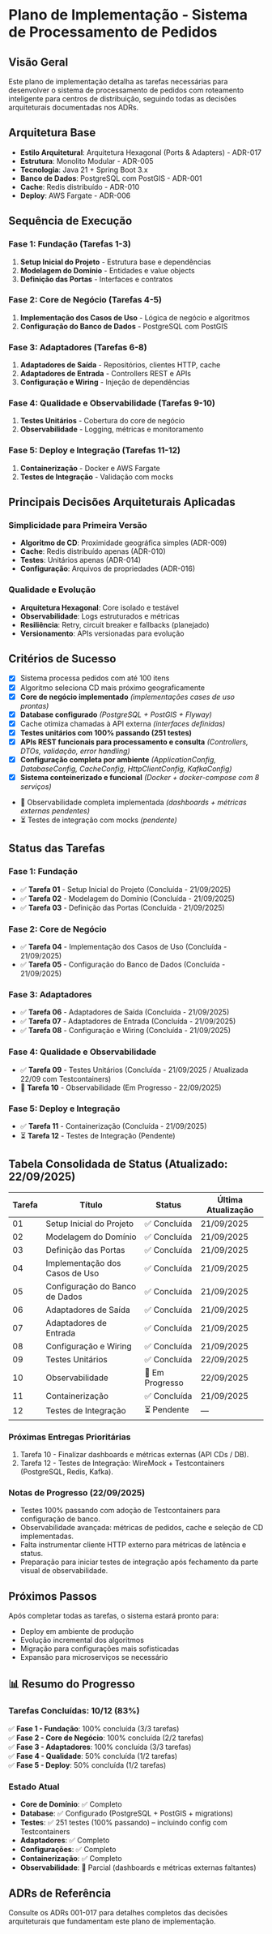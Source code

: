 # Plano de Implementação - Sistema de Processamento de Pedidos

## Visão Geral

Este plano de implementação detalha as tarefas necessárias para desenvolver o sistema de processamento de pedidos com roteamento inteligente para centros de distribuição, seguindo todas as decisões arquiteturais documentadas nos ADRs.

## Arquitetura Base

- **Estilo Arquitetural**: Arquitetura Hexagonal (Ports & Adapters) - ADR-017
- **Estrutura**: Monolito Modular - ADR-005
- **Tecnologia**: Java 21 + Spring Boot 3.x
- **Banco de Dados**: PostgreSQL com PostGIS - ADR-001
- **Cache**: Redis distribuído - ADR-010
- **Deploy**: AWS Fargate - ADR-006

## Sequência de Execução

### Fase 1: Fundação (Tarefas 1-3)

1. **Setup Inicial do Projeto** - Estrutura base e dependências
2. **Modelagem do Domínio** - Entidades e value objects
3. **Definição das Portas** - Interfaces e contratos

### Fase 2: Core de Negócio (Tarefas 4-5)

1. **Implementação dos Casos de Uso** - Lógica de negócio e algoritmos
2. **Configuração do Banco de Dados** - PostgreSQL com PostGIS

### Fase 3: Adaptadores (Tarefas 6-8)

1. **Adaptadores de Saída** - Repositórios, clientes HTTP, cache
2. **Adaptadores de Entrada** - Controllers REST e APIs
3. **Configuração e Wiring** - Injeção de dependências

### Fase 4: Qualidade e Observabilidade (Tarefas 9-10)

1. **Testes Unitários** - Cobertura do core de negócio
2. **Observabilidade** - Logging, métricas e monitoramento

### Fase 5: Deploy e Integração (Tarefas 11-12)

1. **Containerização** - Docker e AWS Fargate
2. **Testes de Integração** - Validação com mocks

## Principais Decisões Arquiteturais Aplicadas

### Simplicidade para Primeira Versão

- **Algoritmo de CD**: Proximidade geográfica simples (ADR-009)
- **Cache**: Redis distribuído apenas (ADR-010)
- **Testes**: Unitários apenas (ADR-014)
- **Configuração**: Arquivos de propriedades (ADR-016)

### Qualidade e Evolução

- **Arquitetura Hexagonal**: Core isolado e testável
- **Observabilidade**: Logs estruturados e métricas
- **Resiliência**: Retry, circuit breaker e fallbacks (planejado)
- **Versionamento**: APIs versionadas para evolução

## Critérios de Sucesso

- [x] Sistema processa pedidos com até 100 itens
- [x] Algoritmo seleciona CD mais próximo geograficamente  
- [x] **Core de negócio implementado** *(implementações cases de uso prontas)*
- [x] **Database configurado** *(PostgreSQL + PostGIS + Flyway)*
- [x] Cache otimiza chamadas à API externa *(interfaces definidas)*
- [x] **Testes unitários com 100% passando (251 testes)**
- [x] **APIs REST funcionais para processamento e consulta** *(Controllers, DTOs, validação, error handling)*
- [x] **Configuração completa por ambiente** *(ApplicationConfig, DatabaseConfig, CacheConfig, HttpClientConfig, KafkaConfig)*
- [x] **Sistema conteinerizado e funcional** *(Docker + docker-compose com 8 serviços)*
- 🚧 Observabilidade completa implementada *(dashboards + métricas externas pendentes)*
- ⏳ Testes de integração com mocks *(pendente)*

## Status das Tarefas

### Fase 1: Fundação

- ✅ **Tarefa 01** - Setup Inicial do Projeto (Concluída - 21/09/2025)
- ✅ **Tarefa 02** - Modelagem do Domínio (Concluída - 21/09/2025)
- ✅ **Tarefa 03** - Definição das Portas (Concluída - 21/09/2025)

### Fase 2: Core de Negócio

- ✅ **Tarefa 04** - Implementação dos Casos de Uso (Concluída - 21/09/2025)
- ✅ **Tarefa 05** - Configuração do Banco de Dados (Concluída - 21/09/2025)

### Fase 3: Adaptadores

- ✅ **Tarefa 06** - Adaptadores de Saída (Concluída - 21/09/2025)
- ✅ **Tarefa 07** - Adaptadores de Entrada (Concluída - 21/09/2025)
- ✅ **Tarefa 08** - Configuração e Wiring (Concluída - 21/09/2025)

### Fase 4: Qualidade e Observabilidade

- ✅ **Tarefa 09** - Testes Unitários (Concluída - 21/09/2025 / Atualizada 22/09 com Testcontainers)
- 🚧 **Tarefa 10** - Observabilidade (Em Progresso - 22/09/2025)

### Fase 5: Deploy e Integração

- ✅ **Tarefa 11** - Containerização (Concluída - 21/09/2025)
- ⏳ **Tarefa 12** - Testes de Integração (Pendente)

## Tabela Consolidada de Status (Atualizado: 22/09/2025)

| Tarefa | Título | Status | Última Atualização |
|--------|--------|--------|--------------------|
| 01 | Setup Inicial do Projeto | ✅ Concluída | 21/09/2025 |
| 02 | Modelagem do Domínio | ✅ Concluída | 21/09/2025 |
| 03 | Definição das Portas | ✅ Concluída | 21/09/2025 |
| 04 | Implementação dos Casos de Uso | ✅ Concluída | 21/09/2025 |
| 05 | Configuração do Banco de Dados | ✅ Concluída | 21/09/2025 |
| 06 | Adaptadores de Saída | ✅ Concluída | 21/09/2025 |
| 07 | Adaptadores de Entrada | ✅ Concluída | 21/09/2025 |
| 08 | Configuração e Wiring | ✅ Concluída | 21/09/2025 |
| 09 | Testes Unitários | ✅ Concluída | 22/09/2025 |
| 10 | Observabilidade | 🚧 Em Progresso | 22/09/2025 |
| 11 | Containerização | ✅ Concluída | 21/09/2025 |
| 12 | Testes de Integração | ⏳ Pendente | — |

### Próximas Entregas Prioritárias

1. Tarefa 10 - Finalizar dashboards e métricas externas (API CDs / DB).  
2. Tarefa 12 - Testes de Integração: WireMock + Testcontainers (PostgreSQL, Redis, Kafka).

### Notas de Progresso (22/09/2025)

- Testes 100% passando com adoção de Testcontainers para configuração de banco.  
- Observabilidade avançada: métricas de pedidos, cache e seleção de CD implementadas.  
- Falta instrumentar cliente HTTP externo para métricas de latência e status.  
- Preparação para iniciar testes de integração após fechamento da parte visual de observabilidade.

## Próximos Passos

Após completar todas as tarefas, o sistema estará pronto para:

- Deploy em ambiente de produção
- Evolução incremental dos algoritmos
- Migração para configurações mais sofisticadas
- Expansão para microserviços se necessário

## 📊 Resumo do Progresso

### Tarefas Concluídas: 10/12 (83%)

✅ **Fase 1 - Fundação**: 100% concluída (3/3 tarefas)  
✅ **Fase 2 - Core de Negócio**: 100% concluída (2/2 tarefas)  
✅ **Fase 3 - Adaptadores**: 100% concluída (3/3 tarefas)  
✅ **Fase 4 - Qualidade**: 50% concluída (1/2 tarefas)  
✅ **Fase 5 - Deploy**: 50% concluída (1/2 tarefas)

### Estado Atual

- **Core de Domínio**: ✅ Completo
- **Database**: ✅ Configurado (PostgreSQL + PostGIS + migrations)
- **Testes**: ✅ 251 testes (100% passando) – incluindo config com Testcontainers
- **Adaptadores**: ✅ Completo
- **Configurações**: ✅ Completo
- **Containerização**: ✅ Completo
- **Observabilidade**: 🚧 Parcial (dashboards e métricas externas faltantes)

## ADRs de Referência

Consulte os ADRs 001-017 para detalhes completos das decisões arquiteturais que fundamentam este plano de implementação.
